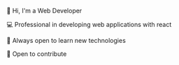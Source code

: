 👋 Hi, I'm a Web Developer

💻 Professional in developing web applications with react

👀 Always open to learn new technologies

💞️ Open to contribute

<!---
Aneelkumar97/Aneelkumar97 is a ✨ special ✨ repository because its `README.md` (this file) appears on your GitHub profile.
You can click the Preview link to take a look at your changes.
--->
